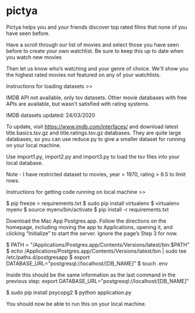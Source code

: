 # pictya

Pictya helps you and your friends discover top rated films that none of you have seen before. 

Have a scroll through our list of movies and select those you have seen before to create your own watchlist. Be sure to keep this up to date when you watch new movies

Then let us know who’s watching and your genre of choice. We'll show you the highest rated movies not featured on any of your watchlists.</p>

Instructions for loading datasets >>

IMDB API not available, only tsv datasets. Other movie databases with free APIs are available, but wasn't satisfied with rating systems.

IMDB datasets updated: 24/03/2020

To update, visit https://www.imdb.com/interfaces/ and download latest title.basics.tsv.gz and title.ratings.tsv.gz databases. They are quite large databases, so you can use reduce.py to give a smaller dataset for running on your local machine.

Use import1.py, import2.py and import3.py to load the tsv files into your local database.

Note - I have restricted dataset to movies, year > 1970, rating > 6.5 to limit rows.

Instructions for getting code running on local machine >>

$ pip freeze > requirements.txt
$ sudo pip install virtualenv
$ virtualenv myenv
$ source myenv/bin/activate
$ pip install -r requirements.txt

Download the Mac App Postgres.app. Follow the directions on the homepage, including moving the app to Applications, opening it, and clicking “Initialize” to start the server. Ignore the page’s Step 3 for now.

$ PATH = "/Applications/Postgres.app/Contents/Versions/latest/bin:$PATH"
$ echo /Applications/Postgres.app/Contents/Versions/latest/bin | sudo tee /etc/paths.d/postgresapp
$ export DATABASE_URL="postgresql://localhost/[DB_NAME]"
$ touch .env

Inside this should be the same information as the last command in the previous step:
export DATABASE_URL="postgresql://localhost/[DB_NAME]"

$ sudo pip install psycopg2
$ python application.py

You should now be able to run this on your local machine.


